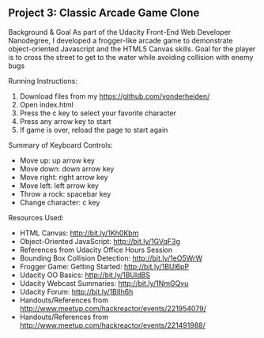 Project 3: Classic Arcade Game Clone
-------------------------------
Background & Goal
As part of the Udacity Front-End Web Developer Nanodegree, I developed a frogger-like arcade game to demonstrate object-oriented Javascript and the HTML5 Canvas skills.
Goal for the player is to cross the street to get to the water while avoiding collision with enemy bugs

Running Instructions:
1. Download files from my https://github.com/vonderheiden/ 
2. Open index.html
3. Press the c key to select your favorite character
4. Press any arrow key to start
5. If game is over, reload the page to start again

Summary of Keyboard Controls:
- Move up: up arrow key
- Move down: down arrow key
- Move right: right arrow key
- Move left: left arrow key
- Throw a rock: spacebar key
- Change character: c key

Resources Used:
- HTML Canvas: http://bit.ly/1Kh0Kbm
- Object-Oriented JavaScript: http://bit.ly/1GVqF3g
- References from Udacity Office Hours Session
- Bounding Box Collision Detection: http://bit.ly/1eO5WrW
- Frogger Game: Getting Started: http://bit.ly/1BUl6pP
- Udacity OO Basics: http://bit.ly/1BUldBS
- Udacity Webcast Summaries: http://bit.ly/1NmGQvu
- Udacity Forum: http://bit.ly/1BIIh6h
- Handouts/References from http://www.meetup.com/hackreactor/events/221954079/
- Handouts/References from http://www.meetup.com/hackreactor/events/221491988/
 



